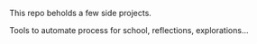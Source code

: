 This repo beholds a few side projects. 

Tools to automate process for school, reflections, explorations...
